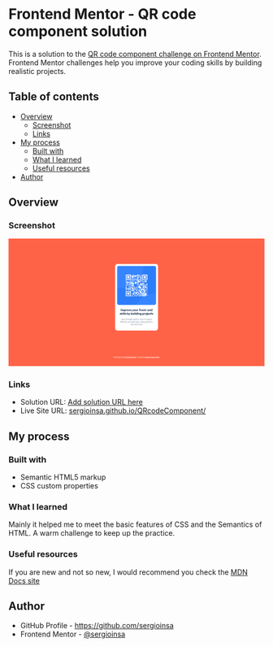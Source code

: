 # Frontend Mentor - QR code component solution

This is a solution to the [QR code component challenge on Frontend Mentor](https://www.frontendmentor.io/challenges/qr-code-component-iux_sIO_H). Frontend Mentor challenges help you improve your coding skills by building realistic projects. 

## Table of contents

- [Overview](#overview)
  - [Screenshot](#screenshot)
  - [Links](#links)
- [My process](#my-process)
  - [Built with](#built-with)
  - [What I learned](#what-i-learned)
  - [Useful resources](#useful-resources)
- [Author](#author)

## Overview

### Screenshot

![](images/Screenshot-QRCard.png)

### Links

- Solution URL: [Add solution URL here](https://your-solution-url.com)
- Live Site URL: [sergioinsa.github.io/QRcodeComponent/](https://sergioinsa.github.io/QRcodeComponent/)

## My process

### Built with

- Semantic HTML5 markup
- CSS custom properties

### What I learned

Mainly it helped me to meet the basic features of CSS and the Semantics of HTML. A warm challenge to keep up the practice.


### Useful resources

If you are new and not so new, I would recommend you check the [MDN Docs site](https://developer.mozilla.org/es/)

## Author

- GitHub Profile - https://github.com/sergioinsa
- Frontend Mentor - [@sergioinsa](https://www.frontendmentor.io/profile/sergioinsa)
